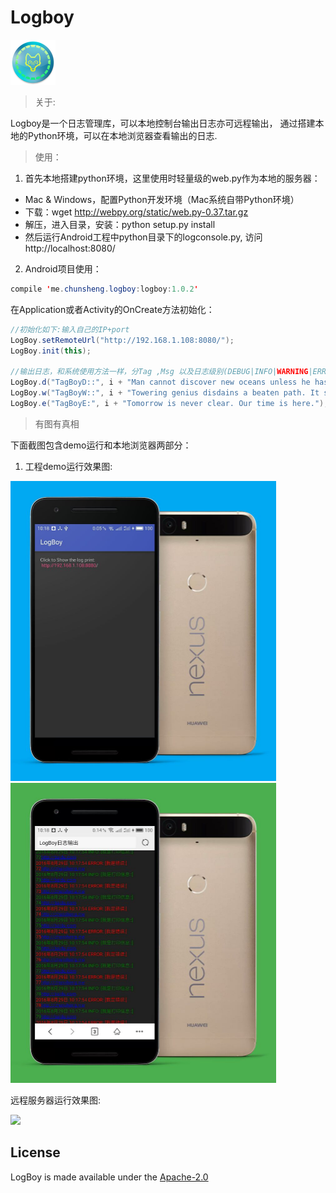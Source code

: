# Logboy

![Logo](/app/src/main/res/mipmap-hdpi/ic_launcher.png)

> 关于:

Logboy是一个日志管理库，可以本地控制台输出日志亦可远程输出，
通过搭建本地的Python环境，可以在本地浏览器查看输出的日志.

> 使用：

 1. 首先本地搭建python环境，这里使用时轻量级的web.py作为本地的服务器：
  * Mac & Windows，配置Python开发环境（Mac系统自带Python环境）
  * 下载：wget http://webpy.org/static/web.py-0.37.tar.gz
  * 解压，进入目录，安装：python setup.py install
  * 然后运行Android工程中python目录下的logconsole.py, 访问http://localhost:8080/

 2. Android项目使用：

 ```Java
compile 'me.chunsheng.logboy:logboy:1.0.2'
 ```

 在Application或者Activity的OnCreate方法初始化：

 ```Java
//初始化如下:输入自己的IP+port
LogBoy.setRemoteUrl("http://192.168.1.108:8080/");
LogBoy.init(this);

//输出日志，和系统使用方法一样，分Tag ,Msg 以及日志级别(DEBUG|INFO|WARNING|ERROR)
LogBoy.d("TagBoyD::", i + "Man cannot discover new oceans unless he has courage to lose sight of the shore. —Gide");
LogBoy.w("TagBoyW::", i + "Towering genius disdains a beaten path. It seeks regions hitherto unexplored. —Lincoln ");
LogBoy.e("TagBoyE:", i + "Tomorrow is never clear. Our time is here.");
 ```

> 有图有真相


下面截图包含demo运行和本地浏览器两部分：

1. 工程demo运行效果图:

<img src="/images/logboy_screen_1.jpg" width="425" height="480" />

<img src="/images/logboy_screen_2.jpg" width="425" height="480" />

远程服务器运行效果图:

![]("/images/logboy_print.jpg")


## License

LogBoy is made available under the [Apache-2.0](https://opensource.org/licenses/Apache-2.0)


[1]: http://www.uustory.com/?p=2049
[2]: http://www.cnblogs.com/coder2012/p/4023442.html


